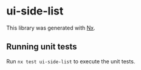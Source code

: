 # ui-side-list

This library was generated with [Nx](https://nx.dev).

## Running unit tests

Run `nx test ui-side-list` to execute the unit tests.
